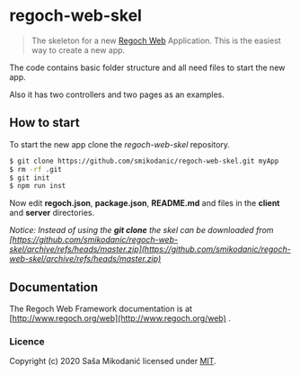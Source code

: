 # regoch-web-skel
> The skeleton for a new [Regoch Web](https://github.com/smikodanic/regoch-web) Application. This is the easiest way to create a new app.

The code contains basic folder structure and all need files to start the new app.

Also it has two controllers and two pages as an examples.

## How to start
To start the new app clone the *regoch-web-skel* repository.
```bash
$ git clone https://github.com/smikodanic/regoch-web-skel.git myApp
$ rm -rf .git
$ git init
$ npm run inst
```

Now edit **regoch.json**, **package.json**, **README.md** and files in the **client** and **server** directories.

*Notice: Instead of using the **git clone** the skel can be downloaded from 
[https://github.com/smikodanic/regoch-web-skel/archive/refs/heads/master.zip](https://github.com/smikodanic/regoch-web-skel/archive/refs/heads/master.zip)*


## Documentation
The Regoch Web Framework documentation is at [http://www.regoch.org/web](http://www.regoch.org/web) .




### Licence
Copyright (c) 2020 Saša Mikodanić licensed under [MIT](./LICENSE).
